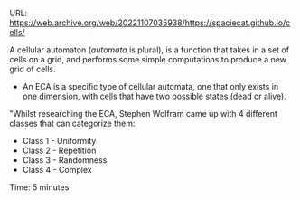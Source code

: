 URL: https://web.archive.org/web/20221107035938/https://spaciecat.github.io/cells/

A cellular automaton (_automata_ is plural), is a function that takes in a set of cells on a grid, and performs some simple computations to produce a new grid of cells. 
* An ECA is a specific type of cellular automata, one that only exists in one dimension, with cells that have two possible states (dead or alive).

"Whilst researching the ECA, Stephen Wolfram came up with 4 different classes that can categorize them:

- Class 1 - Uniformity
- Class 2 - Repetition
- Class 3 - Randomness
- Class 4 - Complex

Time: 5 minutes